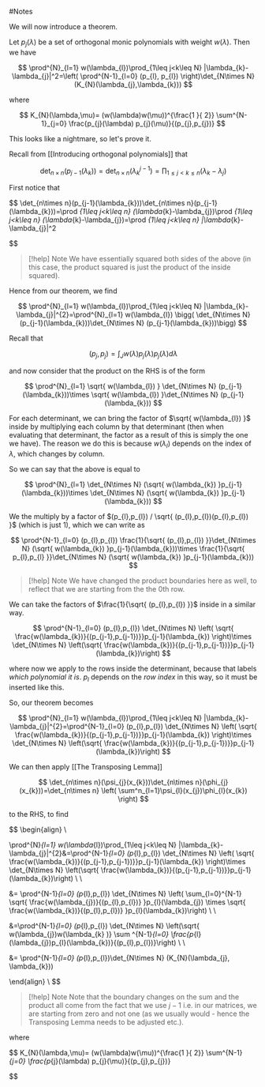 #Notes 

We will now introduce a theorem.

Let $p_{j}(\lambda)$ be a set of orthogonal monic polynomials with weight $w(\lambda)$. Then we have

$$
\prod^{N}_{l=1} w(\lambda_{l})\prod_{1\leq j<k\leq N} |\lambda_{k}-\lambda_{j}|^2=\left( \prod^{N-1}_{l=0} (p_{l}, p_{l}) \right)\det_{N\times N}(K_{N}(\lambda_{j},\lambda_{k}))
$$

where 

$$
K_{N}(\lambda,\mu)= (w(\lambda)w(\mu))^{\frac{1 }{ 2}} \sum^{N-1}_{j=0} \frac{p_{j}(\lambda) p_{j}(\mu)}{(p_{j},p_{j})}
$$

This looks like a nightmare, so let's prove it. 

Recall from [[Introducing orthogonal polynomials]] that

$$
\det_{n\times n}(p_{j-1}(\lambda_{k})) = \det_{n\times n} (\lambda_{k}^{j-1})=\prod _{1\leq j<k\leq n} (\lambda_{k}-\lambda_{j})
$$

First notice that 

$$
\det_{n\times n}(p_{j-1}(\lambda_{k}))\det_{n\times n}(p_{j-1}(\lambda_{k}))=\prod _{1\leq j<k\leq n} (\lambda_{k}-\lambda_{j})\prod _{1\leq j<k\leq n} (\lambda_{k}-\lambda_{j})=\prod _{1\leq j<k\leq n} |\lambda_{k}-\lambda_{j}|^2

$$

> [!help] Note
> We have essentially squared both sides of the above (in this case, the product squared is just the product of the inside squared).

Hence from our theorem, we find

$$
\prod^{N}_{l=1} w(\lambda_{l})\prod_{1\leq j<k\leq N} |\lambda_{k}-\lambda_{j}|^{2}=\prod^{N}_{l=1} w(\lambda_{l}) \bigg( \det_{N\times N} (p_{j-1}(\lambda_{k}))\det_{N\times N} (p_{j-1}(\lambda_{k}))\bigg)
$$

Recall that 

$$
(p_{j}, p_{j})=\int _{J} w(\lambda)p_{j}(\lambda)p_{j}(\lambda)d\lambda
$$

and now consider that the product on the RHS is of the form 

$$
\prod^{N}_{l=1} \sqrt{ w(\lambda_{l}) } \det_{N\times N} (p_{j-1}(\lambda_{k}))\times \sqrt{ w(\lambda_{l}) }\det_{N\times N} (p_{j-1}(\lambda_{k}))
$$

For each determinant, we can bring the factor of $\sqrt{ w(\lambda_{l}) }$ inside by multiplying each column by that determinant (then when evaluating that determinant, the factor as a result of this is simply the one we have). The reason we do this is because $w(\lambda_{l})$ depends on the index of $\lambda$, which changes by column.

So we can say that the above is equal to

$$
\prod^{N}_{l=1}  \det_{N\times N} (\sqrt{ w(\lambda_{k}) }p_{j-1}(\lambda_{k}))\times \det_{N\times N} (\sqrt{ w(\lambda_{k}) }p_{j-1}(\lambda_{k}))
$$

We the multiply by a factor of $(p_{l},p_{l}) / \sqrt{ (p_{l},p_{l})(p_{l},p_{l}) }$ (which is just 1), which we can write as 

$$
\prod^{N-1}_{l=0}  (p_{l},p_{l}) \frac{1}{\sqrt{ (p_{l},p_{l}) }}\det_{N\times N} (\sqrt{ w(\lambda_{k}) }p_{j-1}(\lambda_{k}))\times \frac{1}{\sqrt{ p_{l},p_{l} }}\det_{N\times N} (\sqrt{ w(\lambda_{k}) }p_{j-1}(\lambda_{k}))
$$

> [!help] Note
> We have changed the product boundaries here as well, to reflect that we are starting from the the 0th row.

We can take the factors of $\frac{1}{\sqrt{ (p_{l},p_{l}) }}$ inside in a similar way.

$$
\prod^{N-1}_{l=0}  (p_{l},p_{l}) \det_{N\times N} \left( \sqrt{ \frac{w(\lambda_{k})}{(p_{j-1},p_{j-1})}}p_{j-1}(\lambda_{k}) \right)\times \det_{N\times N} \left(\sqrt{ \frac{w(\lambda_{k})}{(p_{j-1},p_{j-1})}}p_{j-1}(\lambda_{k})\right)
$$

where now we apply to the rows inside the determinant, because that labels *which polynomial it is*. $p_{l}$ depends on the *row index* in this way, so it must be inserted like this.

So, our theorem becomes 

$$
\prod^{N}_{l=1} w(\lambda_{l})\prod_{1\leq j<k\leq N} |\lambda_{k}-\lambda_{j}|^{2}=\prod^{N-1}_{l=0}  (p_{l},p_{l}) \det_{N\times N} \left( \sqrt{ \frac{w(\lambda_{k})}{(p_{j-1},p_{j-1})}}p_{j-1}(\lambda_{k}) \right)\times \det_{N\times N} \left(\sqrt{ \frac{w(\lambda_{k})}{(p_{j-1},p_{j-1})}}p_{j-1}(\lambda_{k})\right)
$$

We can then apply [[The Transposing Lemma]] 

$$
\det_{n\times n}(\psi_{j}(x_{k}))\det_{n\times n}(\phi_{j}(x_{k}))=\det_{n\times n} \left( \sum^n_{l=1}\psi_{l}(x_{j})\phi_{l}(x_{k}) \right)
$$

to the RHS, to find

$$
\begin{align} \\

\prod^{N}_{l=1} w(\lambda_{l})\prod_{1\leq j<k\leq N} |\lambda_{k}-\lambda_{j}|^{2}&=\prod^{N-1}_{l=0}  (p_{l},p_{l}) \det_{N\times N} \left( \sqrt{ \frac{w(\lambda_{k})}{(p_{j-1},p_{j-1})}}p_{j-1}(\lambda_{k}) \right)\times \det_{N\times N} \left(\sqrt{ \frac{w(\lambda_{k})}{(p_{j-1},p_{j-1})}}p_{j-1}(\lambda_{k})\right) \\ \\

&= \prod^{N-1}_{l=0} (p_{l},p_{l}) \det_{N\times N} \left(  \sum_{l=0}^{N-1}  \sqrt{ \frac{w(\lambda_{j})}{(p_{l},p_{l})} }p_{l}(\lambda_{j})  \times \sqrt{ \frac{w(\lambda_{k})}{(p_{l},p_{l})} }p_{l}(\lambda_{k})\right) \\ \\

&=\prod^{N-1}_{l=0} (p_{l},p_{l}) \det_{N\times N} \left(\sqrt{ w(\lambda_{j})w(\lambda_{k} )} \sum ^{N-1}_{l=0} \frac{p_{l}(\lambda_{j})p_{l}(\lambda_{k})}{(p_{l},p_{l})}\right) \\ \\

&= \prod^{N-1}_{l=0} (p_{l},p_{l})\det_{N\times N} (K_{N}(\lambda_{j}, \lambda_{k}))

\end{align} \\
$$

> [!help] Note
> Note that the boundary changes on the sum and the product all come from the fact that we use $j-1$ i.e. in our matrices, we are starting from zero and not one (as we usually would - hence the Transposing Lemma needs to be adjusted etc.).


where 

$$
K_{N}(\lambda,\mu)= (w(\lambda)w(\mu))^{\frac{1 }{ 2}} \sum^{N-1}_{j=0} \frac{p_{j}(\lambda) p_{j}(\mu)}{(p_{j},p_{j})}

$$
